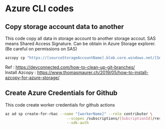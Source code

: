 # Azure CLI codes

## Copy storage account data to another 
This code copy all data in storage account to another storage accout. SAS means Shared Access Signature. Can be obtain in Azure Storage explorer. (Be careful on permissions on SAS) 
```bash
azcopy cp "https://[sourceStorageAccountName].blob.core.windows.net/[SAS]" "https://[targetStorageAccountName].blob.core.windows.net/[SAS]" --recursive
```
Ref : https://devconnected.com/how-to-clean-up-git-branches/  
Install Azcopy : https://www.thomasmaurer.ch/2019/05/how-to-install-azcopy-for-azure-storage/

## Create Azure Credentials for Github
This code create worker credentials for github actions
```bash
az ad sp create-for-rbac --name "[workerName]" --role contributor \
                            --scopes /subscriptions/[SubcriptionId]/resourceGroups/[ResourceGroupName] \
                            --sdk-auth
```
